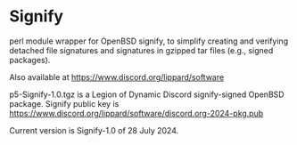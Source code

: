 # Signify
perl module wrapper for OpenBSD signify, to simplify creating and verifying detached
file signatures and signatures in gzipped tar files (e.g., signed packages).

Also available at https://www.discord.org/lippard/software

p5-Signify-1.0.tgz is a Legion of Dynamic Discord signify-signed OpenBSD package. Signify public key is https://www.discord.org/lippard/software/discord.org-2024-pkg.pub

Current version is Signify-1.0 of 28 July 2024.
